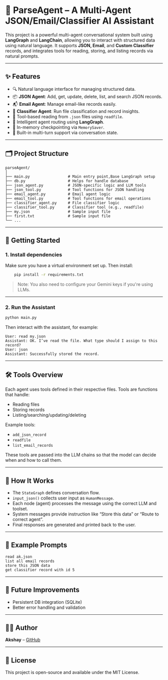 # 🧠 ParseAgent – A Multi-Agent JSON/Email/Classifier AI Assistant

This project is a powerful multi-agent conversational system built using **LangGraph** and **LangChain**, allowing you to interact with structured data using natural language. It supports **JSON, Email**, and **Custom Classifier** records, and integrates tools for reading,  storing, and listing records via natural prompts.

---

## ✨ Features

- 🔍 Natural language interface for managing structured data.
- 📦 **JSON Agent**: Add, get, update, delete, list, and search JSON records.
- 📬 **Email Agent**: Manage email-like records easily.
- 🧾 **Classifier Agent**: Run file classification and record insights.
- 📂 Tool-based reading from `.json` files using `readfile`.
- 🔁 Intelligent agent routing using **LangGraph**.
- 💾 In-memory checkpointing via `MemorySaver`.
- 🤖 Built-in multi-turn support via conversation state.

---

## 🗂️ Project Structure

```
parseAgent/
│
├── main.py                 # Main entry point,Base LangGraph setup
├── db.py                   # Helps for handle database
├── json_agent.py           # JSON-specific logic and LLM tools
├── json_tool.py            # Tool functions for JSON handling
├── email_agent.py          # Email agent logic
├── email_tool.py           # Tool functions for email operations
├── classifier_agent.py     # File classifier logic
├── classifier_tool.py      # Classifier tool (e.g., readfile)
├── my.json                 # Sample input file
├── first.txt               # Sample input file
└── ...
```

---

## 🚀 Getting Started

### 1. Install dependencies

Make sure you have a virtual environment set up. Then install:

```bash
    pip install -r requirements.txt
```

> Note: You also need to configure your Gemini keys if you're using LLMs.

---

### 2. Run the Assistant

```bash
python main.py
```

Then interact with the assistant, for example:

```text
User: read my.json
Assistant: OK. I’ve read the file. What type should I assign to this record?
User: json
Assistant: Successfully stored the record.
```

---

## 🛠 Tools Overview

Each agent uses tools defined in their respective files. Tools are functions that handle:

- Reading files
- Storing records
- Listing/searching/updating/deleting

Example tools:
- `add_json_record`
- `readfile`
- `list_email_records`

These tools are passed into the LLM chains so that the model can decide when and how to call them.

---

## 🔧 How It Works

- The `StateGraph` defines conversation flow.
- `input_json()` collects user input as `HumanMessage`.
- Each node (agent) processes the message using the correct LLM and toolset.
- System messages provide instruction like “Store this data” or “Route to correct agent”.
- Final responses are generated and printed back to the user.

---

## 🧪 Example Prompts

```text
read ak.json
list all email records
store this JSON data
get classifier record with id 5
```

---

## 🧠 Future Improvements

- Persistent DB integration (SQLite)
- Better error handling and validation

---

## 🧑‍💻 Author

**Akshay** – [GitHub](https://github.com/Akshay3237)

---

## 📜 License

This project is open-source and available under the MIT License.
